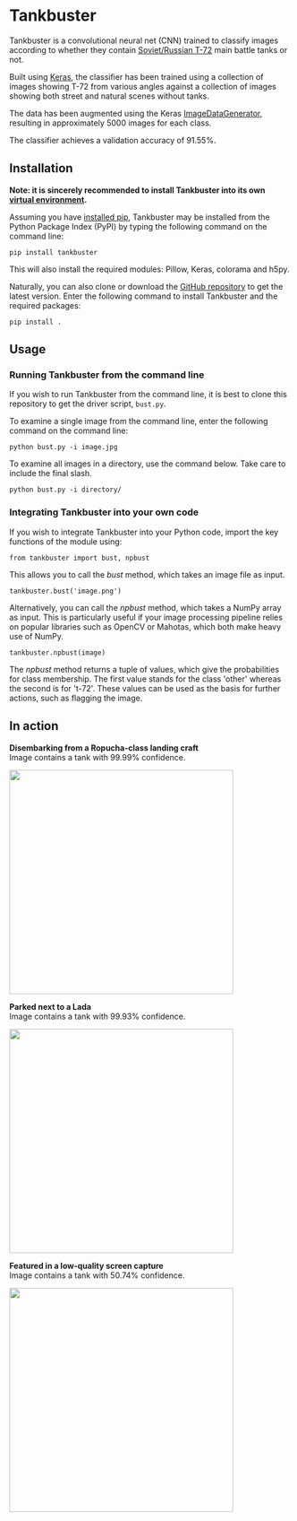 # Tankbuster

Tankbuster is a convolutional neural net (CNN) trained to classify images according to whether they contain <a href="https://en.wikipedia.org/wiki/T-72">Soviet/Russian T-72</a> main battle tanks or not.

Built using <a href="http://keras.io">Keras</a>, the classifier has been trained using a collection of images showing T-72 from various angles against a collection of images showing both street and natural scenes without tanks. 

The data has been augmented using the Keras <a href="http://blog.keras.io/building-powerful-image-classification-models-using-very-little-data.html">ImageDataGenerator</a>, resulting in approximately 5000 images for each class.

The classifier achieves a validation accuracy of 91.55%.

## Installation

<b>Note: it is sincerely recommended to install Tankbuster into its own <a href="http://docs.python-guide.org/en/latest/dev/virtualenvs/">virtual environment</a>.</b> 

Assuming you have <a href="https://pip.pypa.io/en/stable/installing/">installed pip</a>, Tankbuster may be installed from the Python Package Index (PyPI) by typing the following command on the command line:

<code>pip install tankbuster</code>

This will also install the required modules: Pillow, Keras, colorama and h5py.

Naturally, you can also clone or download the <a href="https://github.com/thiippal/tankbuster">GitHub repository</a> to get the latest version. Enter the following command to install Tankbuster and the required packages:

<code>pip install .</code>

## Usage

### Running Tankbuster from the command line

If you wish to run Tankbuster from the command line, it is best to clone this repository to get the driver script, <code>bust.py</code>.

To examine a single image from the command line, enter the following command on the command line:

<code>python bust.py -i image.jpg</code>

To examine all images in a directory, use the command below. Take care to include the final slash.

<code>python bust.py -i directory/</code>

### Integrating Tankbuster into your own code

If you wish to integrate Tankbuster into your Python code, import the key functions of the module using:

<code>from tankbuster import bust, npbust</code>

This allows you to call the <i>bust</i> method, which takes an image file as input.

<code>tankbuster.bust('image.png')</code>

Alternatively, you can call the <i>npbust</i> method, which takes a NumPy array as input. This is particularly useful if your image processing pipeline relies on popular libraries such as OpenCV or Mahotas, which both make heavy use of NumPy.

<code>tankbuster.npbust(image)</code>

The <i>npbust</i> method returns a tuple of values, which give the probabilities for class membership. The first value stands for the class 'other' whereas the second is for 't-72'. These values can be used as the basis for further actions, such as flagging the image.

## In action

<b>Disembarking from a Ropucha-class landing craft</b><br>
Image contains a tank with 99.99% confidence.

<image src="demo_images/with_ropucha.jpg" width="400px">

<b>Parked next to a Lada</b><br>
Image contains a tank with 99.93% confidence.

<image src="demo_images/with_lada.jpg" width="400px">

<b>Featured in a low-quality screen capture</b><br>
Image contains a tank with 50.74% confidence.

<image src="demo_images/from_screen_capture.png" width="400px">

